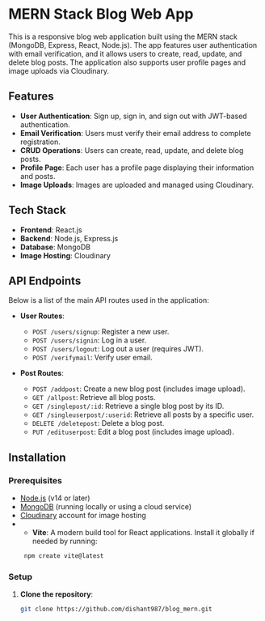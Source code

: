 # MERN Stack Blog Web App

This is a responsive blog web application built using the MERN stack (MongoDB, Express, React, Node.js). The app features user authentication with email verification, and it allows users to create, read, update, and delete blog posts. The application also supports user profile pages and image uploads via Cloudinary.

## Features

- **User Authentication**: Sign up, sign in, and sign out with JWT-based authentication.
- **Email Verification**: Users must verify their email address to complete registration.
- **CRUD Operations**: Users can create, read, update, and delete blog posts.
- **Profile Page**: Each user has a profile page displaying their information and posts.
- **Image Uploads**: Images are uploaded and managed using Cloudinary.

## Tech Stack

- **Frontend**: React.js
- **Backend**: Node.js, Express.js
- **Database**: MongoDB
- **Image Hosting**: Cloudinary

## API Endpoints

Below is a list of the main API routes used in the application:

- **User Routes**:
  - `POST /users/signup`: Register a new user.
  - `POST /users/signin`: Log in a user.
  - `POST /users/logout`: Log out a user (requires JWT).
  - `POST /verifymail`: Verify user email.

- **Post Routes**:
  - `POST /addpost`: Create a new blog post (includes image upload).
  - `GET /allpost`: Retrieve all blog posts.
  - `GET /singlepost/:id`: Retrieve a single blog post by its ID.
  - `GET /singleuserpost/:userid`: Retrieve all posts by a specific user.
  - `DELETE /deletepost`: Delete a blog post.
  - `PUT /edituserpost`: Edit a blog post (includes image upload).

## Installation

### Prerequisites

- [Node.js](https://nodejs.org/) (v14 or later)
- [MongoDB](https://www.mongodb.com/) (running locally or using a cloud service)
- [Cloudinary](https://cloudinary.com/) account for image hosting
- - **Vite**: A modern build tool for React applications. Install it globally if needed by running:
  ```bash
   npm create vite@latest

### Setup

1. **Clone the repository**:
   ```bash
   git clone https://github.com/dishant987/blog_mern.git
